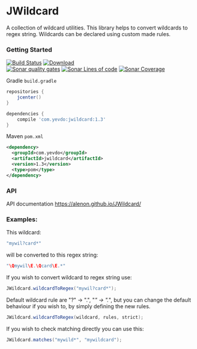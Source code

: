 # JWildcard

A collection of wildcard utilities. This library helps to convert wildcards to regex string. Wildcards can be declared using custom made rules.


### Getting Started

[![Build Status](https://travis-ci.org/alenon/JWildcard.svg?branch=master)](https://travis-ci.org/alenon/JWildcard)
[![Download](https://api.bintray.com/packages/yevdo/jwildcard/jwildcard/images/download.svg)](https://bintray.com/yevdo/jwildcard/jwildcard/_latestVersion)
<br />
[![Sonar quality gates](https://sonarcloud.io/api/project_badges/measure?project=com.yevdo.jwildcard&metric=alert_status)](https://sonarcloud.io/dashboard?id=com.yevdo.jwildcard)
[![Sonar Lines of code](https://sonarcloud.io/api/project_badges/measure?project=com.yevdo.jwildcard&metric=ncloc)](https://sonarcloud.io/dashboard?id=com.yevdo.jwildcard)
[![Sonar Coverage](https://sonarcloud.io/api/project_badges/measure?project=com.yevdo.jwildcard&metric=coverage&123)](https://sonarcloud.io/dashboard?id=com.yevdo.jwildcard)

Gradle <code>build.gradle</code>
```gradle
repositories {
    jcenter()
}

dependencies {
    compile 'com.yevdo:jwildcard:1.3'
}
```

Maven <code>pom.xml</code>
```xml
<dependency>
  <groupId>com.yevdo</groupId>
  <artifactId>jwildcard</artifactId>
  <version>1.3</version>
  <type>pom</type>
</dependency>
```
### API
API documentation https://alenon.github.io/JWildcard/

### Examples:

This wildcard:
```java
"mywil?card*"
```
will be converted to this regex string:
```java
"\Qmywil\E.\Qcard\E.*"
```
If you wish to convert wildcard to regex string use:
```java
JWildcard.wildcardToRegex("mywil?card*");
```
Default wildcard rule are "?" -> ".", "*" -> ".*", but you can change the default behaviour if you wish to, by simply defining the new rules.
```java
JWildcard.wildcardToRegex(wildcard, rules, strict);
```
If you wish to check matching directly you can use this:
```java
JWildcard.matches("mywild*", "mywildcard");
```
